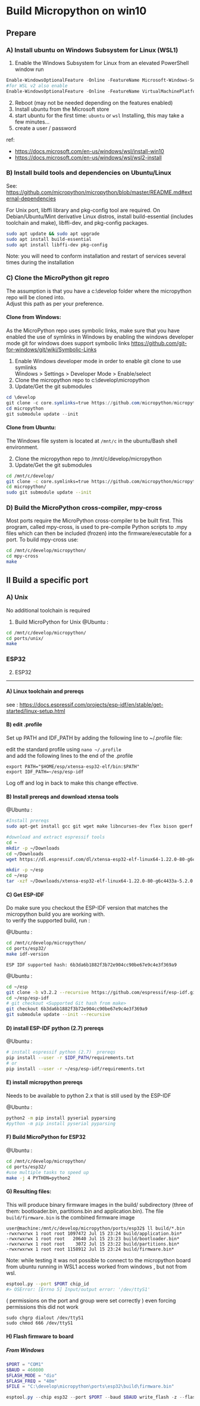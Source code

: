 # Build Micropython on win10 

## Prepare 

### A) Install ubuntu on Windows Subsystem for Linux (WSL1) 
1. Enable the Windows Subsystem for Linux 
from an elevated PowerShell window run
``` Powershell
Enable-WindowsOptionalFeature -Online -FeatureName Microsoft-Windows-Subsystem-Linux
#for WSL v2 also enable
Enable-WindowsOptionalFeature -Online -FeatureName VirtualMachinePlatform
```
2. Reboot (may not be needed depending on the features enabled)
3. Install ubuntu from the Microsoft store 
4. start ubuntu for the first time: `ubuntu` or `wsl`
Installing, this may take a few minutes...
5. create a user / password


ref:
- https://docs.microsoft.com/en-us/windows/wsl/install-win10
- https://docs.microsoft.com/en-us/windows/wsl/wsl2-install


### B) Install build tools and dependencies on Ubuntu/Linux

See: https://github.com/micropython/micropython/blob/master/README.md#external-dependencies

For Unix port, libffi library and pkg-config tool are required. On Debian/Ubuntu/Mint derivative Linux distros, install build-essential (includes toolchain and make), libffi-dev, and pkg-config packages.

``` bash
sudo apt update && sudo apt upgrade
sudo apt install build-essential
sudo apt install libffi-dev pkg-config
```
Note: you will need to conform installation and restart of services several times during the installation

### C) Clone the MicroPython git repro  
The assumption is that you have a c:\develop folder where the micropython repo will be cloned into.  
Adjust this path as per your preference.

#### Clone from Windows:
As the MicroPython repo uses symbolic links, make sure that  you have enabled the use of symlinks in Windows by enabling the windows developer mode
git for windows does support symbolic links 
https://github.com/git-for-windows/git/wiki/Symbolic-Links 

1. Enable Windows developer mode in order to enable git clone to use symlinks  
    Windows > Settings > Developer Mode > Enable/select 
2. Clone the micropython repo to c:\develop\micropython
3. Update/Get the git submodules
``` powershell
cd \develop
git clone -c core.symlinks=true https://github.com/micropython/micropython.git
cd micropython
git submodule update --init
``` 

#### Clone from Ubuntu: 
The Windows file system is located at `/mnt/c` in the ubuntu/Bash shell environment.

2. Clone the micropython repo to /mnt/c/develop/micropython
3. Update/Get the git submodules
``` bash
cd /mnt/c/develop/
git clone -c core.symlinks=true https://github.com/micropython/micropython.git
cd micropython/
sudo git submodule update --init
``` 

### D) Build the MicroPython cross-compiler, mpy-cross
Most ports require the MicroPython cross-compiler to be built first. This program, called mpy-cross, is used to pre-compile Python scripts to .mpy files which can then be included (frozen) into the firmware/executable for a port. To build mpy-cross use:
``` bash
cd /mnt/c/develop/micropython/
cd mpy-cross
make
```


## II Build a specific port 
### A) Unix 
No additional toolchain is required 
1. Build MicroPython for Unix 
@Ubuntu : 
``` bash
cd /mnt/c/develop/micropython/
cd ports/unix/
make 
``` 

### ESP32 
2. ESP32 
---------
#### A) Linux toolchain and prereqs
see : https://docs.espressif.com/projects/esp-idf/en/stable/get-started/linux-setup.html


#### B) edit .profile 

Set up PATH and IDF_PATH by adding the following line to ~/.profile file:

edit the standard profile using `nano ~/.profile`  
and add the following lines to the end of the .profile 
```
export PATH="$HOME/esp/xtensa-esp32-elf/bin:$PATH"
export IDF_PATH=~/esp/esp-idf
```
Log off and log in back to make this change effective.

#### B) Install prereqs and download xtensa tools
@Ubuntu : 
``` bash
#Install prereqs 
sudo apt-get install gcc git wget make libncurses-dev flex bison gperf python python-pip python-setuptools python-serial python-cryptography python-future

#download and extract espressif tools
cd ~
mkdir -p ~/Downloads
cd ~/Downloads
wget https://dl.espressif.com/dl/xtensa-esp32-elf-linux64-1.22.0-80-g6c4433a-5.2.0.tar.gz

mkdir -p ~/esp
cd ~/esp
tar -xzf ~/Downloads/xtensa-esp32-elf-linux64-1.22.0-80-g6c4433a-5.2.0.tar.gz
```

#### C) Get ESP-IDF
Do make sure you checkout the ESP-IDF version that matches the micropython build you are working with.  
to verify the supported build, run : 

@Ubuntu : 
``` bash
cd /mnt/c/develop/micropython/
cd ports/esp32/
make idf-version
```
`ESP IDF supported hash: 6b3da6b1882f3b72e904cc90be67e9c4e3f369a9`

@Ubuntu : 
``` bash
cd ~/esp
git clone -b v3.2.2 --recursive https://github.com/espressif/esp-idf.git
cd ~/esp/esp-idf
# git checkout <Supported Git hash from make>
git checkout 6b3da6b1882f3b72e904cc90be67e9c4e3f369a9
git submodule update --init --recursive
``` 

#### D) install ESP-IDF python (2.7)  prereqs 
@Ubuntu : 
``` bash
# install espressif python (2.7)  prereqs 
pip install --user -r $IDF_PATH/requirements.txt
# or 
pip install --user -r ~/esp/esp-idf/requirements.txt
```

#### E) install micropython prereqs 

Needs to be available to python 2.x that is still used by the ESP-IDF

@Ubuntu : 
``` bash
python2 -m pip install pyserial pyparsing
#python -m pip install pyserial pyparsing

```

#### F) Build MicroPython for ESP32
@Ubuntu : 
``` bash
cd /mnt/c/develop/micropython/
cd ports/esp32/
#use multiple tasks to speed up 
make -j 4 PYTHON=python2
``` 

#### G) Resulting files: 

This will produce binary firmware images in the build/ subdirectory (three of them: bootloader.bin, partitions.bin and application.bin).
The file `build/firmware.bin` is the combined firmware image
```
user@machine:/mnt/c/develop/micropython/ports/esp32$ ll build/*.bin
-rwxrwxrwx 1 root root 1097472 Jul 15 23:24 build/application.bin*
-rwxrwxrwx 1 root root   20640 Jul 15 23:23 build/bootloader.bin*
-rwxrwxrwx 1 root root    3072 Jul 15 23:22 build/partitions.bin*
-rwxrwxrwx 1 root root 1158912 Jul 15 23:24 build/firmware.bin*
```

Note: 
while testing it was not possible to connect to the micropython board from ubuntu running in WSL1
access worked from windows , but not from wsl. 
``` bash
esptool.py --port $PORT chip_id
#> OSError: [Errno 5] Input/output error: '/dev/ttyS1'
```
( permissions on the port and group were set correctly )
even forcing permissions this did not work
```
sudo chgrp dialout /dev/ttyS1
sudo chmod 666 /dev/ttyS1
```

#### H) Flash firmware to board 

##### From Windows 
``` powershell
$PORT = "COM1"
$BAUD = 460800
$FLASH_MODE = "dio"
$FLASH_FREQ = "40m"
$FILE = "C:\develop\micropython\ports\esp32\build\firmware.bin"

esptool.py --chip esp32 --port $PORT --baud $BAUD write_flash -z --flash_mode $FLASH_MODE --flash_freq $FLASH_FREQ 0x1000 $FILE
```
